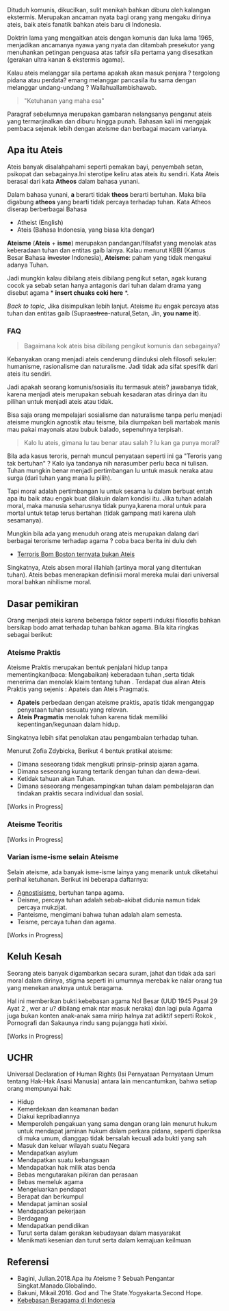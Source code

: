 Dituduh komunis, dikucilkan, sulit menikah bahkan diburu oleh kalangan ekstermis. Merupakan ancaman nyata bagi orang yang mengaku dirinya ateis,
baik ateis fanatik bahkan ateis baru di Indonesia.

Doktrin lama yang mengaitkan ateis dengan komunis dan luka lama 1965, menjadikan ancamanya nyawa yang nyata dan ditambah
presekutor yang menuhankan petingan penguasa atas tafsir sila pertama yang disesatkan (gerakan ultra kanan & ekstermis agama).

Kalau ateis melanggar sila pertama apakah akan masuk penjara ? tergolong pidana atau perdata? emang melanggar pancasila itu sama dengan melanggar undang-undang ?
Wallahuallambishawab.

> "Ketuhanan yang maha esa"

Paragraf sebelumnya merupakan gambaran nelangsanya penganut ateis yang termarjinalkan dan diburu hingga punah. Bahasan kali ini mengajak 
pembaca sejenak lebih dengan ateisme dan berbagai macam varianya.

## Apa itu Ateis

Ateis banyak disalahpahami seperti pemakan bayi, penyembah setan, psikopat dan sebagainya.Ini sterotipe keliru atas ateis itu sendiri.
Kata Ateis berasal dari kata **Atheos** dalam bahasa yunani.

Dalam bahasa yunani, **a** berarti tidak **theos** berarti bertuhan. Maka bila digabung **atheos**
yang bearti tidak percaya terhadap tuhan. Kata Atheos diserap berberbagai Bahasa 
 - Atheist (English)
 - Ateis (Bahasa Indonesia, yang biasa kita dengar) 

**Ateisme** (**Ateis** + **isme**) merupakan pandangan/filsafat yang menolak atas keberadaan tuhan dan entitas gaib lainya.
Kalau menurut KBBI (Kamus Besar Bahasa ~~Investor~~ Indonesia), **Ateisme**: paham yang tidak mengakui adanya Tuhan.

Jadi mungkin kalau dibilang ateis dibilang pengikut setan, agak kurang cocok ya sebab setan hanya antagonis dari tuhan dalam drama yang disebut agama * **insert chuaks coki here** *. 

_Back to topic_, Jika disimpulkan lebih lanjut. Ateisme itu engak percaya atas tuhan dan entitas gaib (Supra~~astrea~~-natural,Setan, Jin, **you name it**).

### FAQ
> Bagaimana kok ateis bisa dibilang pengikut komunis dan sebagainya?

Kebanyakan orang menjadi ateis cenderung diinduksi oleh filosofi sekuler: humanisme, rasionalisme dan naturalisme. Jadi tidak ada sifat spesifik dari ateis itu sendiri.

Jadi apakah seorang komunis/sosialis itu termasuk ateis? jawabanya tidak, karena menjadi ateis merupakan sebuah kesadaran atas dirinya dan itu pilihan untuk menjadi ateis atau tidak.

Bisa saja orang mempelajari sosialisme dan naturalisme tanpa perlu menjadi ateisme mungkin agnostik atau teisme, bila diumpakan beli martabak manis mau pakai mayonais atau bubuk balado, sepenuhnya terpisah.

> Kalo lu ateis, gimana lu tau benar atau salah ? lu kan ga punya moral?

Bila ada kasus teroris, pernah muncul penyataan seperti ini ga "Teroris yang tak bertuhan" ? Kalo iya tandanya nih narasumber perlu baca ni tulisan.
Tuhan mungkin benar menjadi pertimbangan lu untuk masuk neraka atau surga (dari tuhan yang mana lu pilih).

Tapi moral adalah pertimbangan lu untuk sesama lu dalam berbuat entah apa itu baik atau engak buat dilakuin dalam kondisi itu. Jika tuhan adalah moral, maka manusia seharusnya tidak punya,karena moral untuk para mortal untuk tetap terus bertahan (tidak gampang mati karena ulah sesamanya).

Mungkin bila ada yang menuduh orang ateis merupakan dalang dari berbagai terorisme terhadap agama ? coba baca berita ini dulu deh
- [Terroris Bom Boston ternyata bukan Ateis](https://www.kompasiana.com/kuswara/5528d9b66ea83460028b45b8/teroris-boston-ternyata-bukan-atheis)

Singkatnya, Ateis absen moral illahiah (artinya moral yang ditentukan tuhan). Ateis bebas menerapkan definisii moral mereka mulai dari universal moral bahkan nihilisme moral.
## Dasar pemikiran

Orang menjadi ateis karena beberapa faktor seperti induksi filosofis bahkan bersikap bodo amat terhadap tuhan bahkan agama. Bila kita ringkas sebagai berikut:

### Ateisme Praktis
Ateisme Praktis merupakan bentuk penjalani hidup tanpa mementingkan(baca: Mengabaikan) keberadaan tuhan ,serta tidak menerima dan menolak klaim tentang tuhan .
Terdapat dua aliran Ateis Praktis yang sejenis : Apateis dan Ateis Pragmatis.

- **Apateis** perbedaan dengan ateisme praktis, apatis tidak menganggap penyataan tuhan sesuatu yang relevan. 
- **Ateis Pragmatis** menolak tuhan karena tidak memiliki kepentingan/kegunaan dalam hidup.

Singkatnya lebih sifat penolakan atau pengambaian terhadap tuhan.

Menurut Zofia Zdybicka, Berikut 4 bentuk pratikal ateisme:
- Dimana seseorang tidak mengikuti prinsip-prinsip ajaran agama.
- Dimana seseorang kurang tertarik dengan tuhan dan dewa-dewi.
- Ketidak tahuan akan Tuhan.
- Dimana seseorang mengesampingkan tuhan dalam pembelajaran dan tindakan praktis secara individual dan sosial.

[Works in Progress]

### Ateisme Teoritis

[Works in Progress]

### Varian isme-isme selain Ateisme

Selain ateisme, ada banyak isme-isme lainya yang menarik untuk diketahui perihal ketuhanan. Berikut ini beberapa daftarnya:

- [Agnostisisme](https://www.youtube.com/watch?v=WcTk7GkYlLg), bertuhan tanpa agama.
- Deisme, percaya tuhan adalah sebab-akibat didunia namun tidak percaya mukzijat.
- Panteisme, mengimani bahwa tuhan adalah alam semesta.
- Teisme, percaya tuhan dan agama.

[Works in Progress]

## Keluh Kesah

Seorang ateis banyak digambarkan secara suram, jahat dan tidak ada sari moral dalam dirinya, stigma seperti ini umumnya merebak ke nalar orang tua yang menekan anaknya untuk beragama.

Hal ini memberikan bukti kebebasan agama Nol Besar (UUD 1945 Pasal 29 Ayat 2 , wer ar u? dibilang emak ntar masuk neraka) dan lagi pula Agama juga bukan konten anak-anak sama mirip halnya zat adiktif seperti Rokok , Pornografi dan Sakaunya rindu sang pujangga hati xixixi.

[Works in Progress]

## UCHR
Universal Declaration of Human Rights (Isi Pernyataan Pernyataan Umum tentang Hak-Hak Asasi Manusia) antara lain mencantumkan, bahwa setiap orang mempunyai hak:

- Hidup
- Kemerdekaan dan keamanan badan
- Diakui kepribadiannya
- Memperoleh pengakuan yang sama dengan orang lain menurut hukum untuk mendapat jaminan hukum dalam perkara pidana, seperti diperiksa di muka umum, dianggap tidak bersalah kecuali ada bukti yang sah
- Masuk dan keluar wilayah suatu Negara
- Mendapatkan asylum
- Mendapatkan suatu kebangsaan
- Mendapatkan hak milik atas benda
- Bebas mengutarakan pikiran dan perasaan
- Bebas memeluk agama
- Mengeluarkan pendapat
- Berapat dan berkumpul
- Mendapat jaminan sosial
- Mendapatkan pekerjaan
- Berdagang
- Mendapatkan pendidikan
- Turut serta dalam gerakan kebudayaan dalam masyarakat
- Menikmati kesenian dan turut serta dalam kemajuan keilmuan

## Referensi

- Bagini, Julian.2018.Apa itu Ateisme ? Sebuah Pengantar Singkat.Manado.Globalindo.
- Bakuni, Mikail.2016. God and The State.Yogyakarta.Second Hope.
- [Kebebasan Beragama di Indonesia](https://rakyatrukun.com/1303/)
